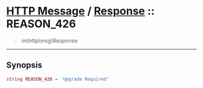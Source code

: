 # [HTTP Message](http.md) / [Response](http-Response.md) :: REASON_426
 > im\http\msg\Response
____

## Synopsis
```php
string REASON_426 = 'Upgrade Required'
```
